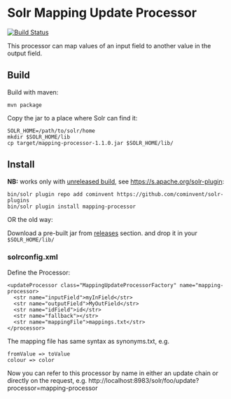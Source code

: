 # Solr Mapping Update Processor

[![Build Status](https://travis-ci.org/cominvent/solr-update-processors.svg?branch=master)](https://travis-ci.org/cominvent/solr-update-processors)

This processor can map values of an input field to another value in the output field.

## Build

Build with maven:

    mvn package

Copy the jar to a place where Solr can find it:

    SOLR_HOME=/path/to/solr/home
    mkdir $SOLR_HOME/lib
    cp target/mapping-processor-1.1.0.jar $SOLR_HOME/lib/

## Install

**NB:** works only with [unreleased build](http://people.apache.org/~janhoy/dist/), see https://s.apache.org/solr-plugin:

    bin/solr plugin repo add cominvent https://github.com/cominvent/solr-plugins
    bin/solr plugin install mapping-processor

OR the old way:

Download a pre-built jar from [releases](https://github.com/cominvent/solr-mapping-processor/releases) section.
and drop it in your `$SOLR_HOME/lib/`

### solrconfig.xml

Define the Processor:

    <updateProcessor class="MappingUpdateProcessorFactory" name="mapping-processor>
      <str name="inputField">myInField</str>
      <str name="outputField">MyOutField</str>
      <str name="idField">id</str>
      <str name="fallback"></str>
      <str name="mappingFile">mappings.txt</str>
    </processor>

The mapping file has same syntax as synonyms.txt, e.g. 

    fromValue => toValue
    colour => color

Now you can refer to this processor by name in either an update chain
or directly on the request, e.g. http://localhost:8983/solr/foo/update?processor=mapping-processor